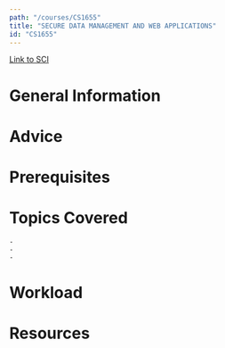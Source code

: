 ```yaml
---
path: "/courses/CS1655"
title: "SECURE DATA MANAGEMENT AND WEB APPLICATIONS"
id: "CS1655"
---
```

[Link to SCI]("http://courses.sci.pitt.edu/courses/courses/view/CS-1655")

# General Information

# Advice


# Prerequisites
<!-- PREREQ_REPLACEMENT (Do not remove) -->

<!-- END PREREQ_REPLACEMENT (Do not remove) -->
# Topics Covered
	- 
	-
	-
# Workload

<!-- TESTIMONIALS
# Testimonials
This gets replaced with Gatsby, its
data comes from Google Sheets for easier
editing!
-->

# Resources
